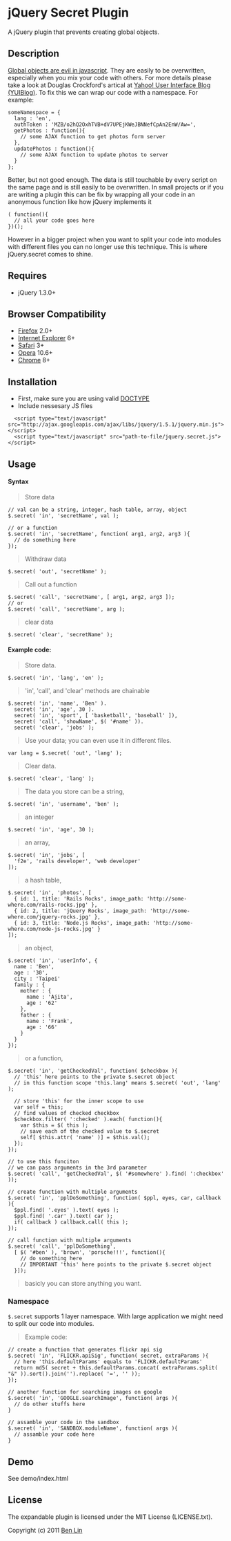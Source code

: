 # jQuery Secret Plugin

A jQuery plugin that prevents creating global objects.

## Description

[Global objects are evil in javascript](http://bit.ly/e6DUOi). They are easily to be overwritten, especially when you mix your code with others. For more details please take a look at Douglas Crockford's artical at [Yahoo! User Interface Blog (YUIBlog)](http://yuiblog.com/blog/2006/06/01/global-domination/). To fix this we can wrap our code with a namespace. For example:

    someNamespace = {
      lang : 'en',
      authToken : 'MZB/o2hQ2OxhTVB+dV7UPEjKWeJBNNefCpAn2EnW/Aw=',
      getPhotos : function(){
        // some AJAX function to get photos form server
      },
      updatePhotos : function(){
        // some AJAX function to update photos to server
      }
    };

Better, but not good enough. The data is still touchable by every script on the same page and is still easily to be overwritten. In small projects or if you are writing a plugin this can be fix by wrapping all your code in an anonymous function like how jQuery implements it

    ( function(){
      // all your code goes here
    })();

However in a bigger project when you want to split your code into modules with different files you can no longer use this technique. This is where jQuery.secret comes to shine.

## Requires
  - jQuery 1.3.0+

## Browser Compatibility
  - [Firefox](http://mzl.la/RNaI) 2.0+
  - [Internet Explorer](http://bit.ly/9fMgIQ) 6+
  - [Safari](http://bit.ly/gMhzVR) 3+
  - [Opera](http://bit.ly/fWJzaC) 10.6+
  - [Chrome](http://bit.ly/ePHvYZ) 8+

## Installation
  - First, make sure you are using valid [DOCTYPE](http://bit.ly/hQK1Rk)
  - Include nessesary JS files

<!-- -->

      <script type="text/javascript" src="http://ajax.googleapis.com/ajax/libs/jquery/1.5.1/jquery.min.js"></script>
      <script type="text/javascript" src="path-to-file/jquery.secret.js"></script>

## Usage

#### Syntax
> Store data
    
    // val can be a string, integer, hash table, array, object
    $.secret( 'in', 'secretName', val );
    
    // or a function
    $.secret( 'in', 'secretName', function( arg1, arg2, arg3 ){
      // do something here
    });
    
> Withdraw data
    
    $.secret( 'out', 'secretName' );

> Call out a function

    $.secret( 'call', 'secretName', [ arg1, arg2, arg3 ]);
    // or
    $.secret( 'call', 'secretName', arg );

> clear data

    $.secret( 'clear', 'secretName' );
    

#### Example code:

> Store data.
    
    $.secret( 'in', 'lang', 'en' );
    
> 'in', 'call', and 'clear' methods are chainable
    
    $.secret( 'in', 'name', 'Ben' ).
      secret( 'in', 'age', 30 ).
      secret( 'in', 'sport', [ 'basketball', 'baseball' ]),
      secret( 'call', 'showName', $( '#name' )).
      secret( 'clear', 'jobs' );
      
> Use your data; you can even use it in different files.
    
    var lang = $.secret( 'out', 'lang' );
    
> Clear data.
    
    $.secret( 'clear', 'lang' );
    
> The data you store can be a string,
    
    $.secret( 'in', 'username', 'ben' );
    
> an integer

    $.secret( 'in', 'age', 30 );
    
> an array,
    
    $.secret( 'in', 'jobs', [
      'f2e', 'rails developer', 'web developer'
    ]);
    
> a hash table,
    
    $.secret( 'in', 'photos', [
      { id: 1, title: 'Rails Rocks', image_path: 'http://some-where.com/rails-rocks.jpg' },
      { id: 2, title: 'jQuery Rocks', image_path: 'http://some-where.com/jquery-rocks.jpg' },
      { id: 3, title: 'Node.js Rocks', image_path: 'http://some-where.com/node-js-rocks.jpg' }
    ]);
    
> an object,
    
    $.secret( 'in', 'userInfo', {
      name : 'Ben',
      age : '30',
      city : 'Taipei'
      family : {
        mother : {
          name : 'Ajita',
          age : '62'
        },
        father : {
          name : 'Frank',
          age : '66'
        }
      }
    });
    
> or a function,
    
    $.secret( 'in', 'getCheckedVal', function( $checkbox ){
      // 'this' here points to the private $.secret object
      // in this function scope 'this.lang' means $.secret( 'out', 'lang' );
      
      // store 'this' for the inner scope to use
      var self = this;
      // find values of checked checkbox
      $checkbox.filter( ':checked' ).each( function(){
        var $this = $( this );
        // save each of the checked value to $.secret
        self[ $this.attr( 'name' )] = $this.val();
      });
    });
    
    // to use this funciton
    // we can pass arguments in the 3rd parameter
    $.secret( 'call', 'getCheckedVal', $( '#somewhere' ).find( ':checkbox' ));
    
    // create function with multiple arguments
    $.secret( 'in', 'pplDoSomething', function( $ppl, eyes, car, callback ){
      $ppl.find( '.eyes' ).text( eyes );
      $ppl.find( '.car' ).text( car );
      if( callback ) callback.call( this );
    });
    
    // call function with multiple arguments
    $.secret( 'call', 'pplDoSomething', 
      [ $( '#ben' ), 'brown', 'porsche!!!', function(){
        // do something here
        // IMPORTANT 'this' here points to the private $.secret object
      }]);
    
> basicly you can store anything you want.

### Namespace
`$.secret` supports 1 layer namespace. With large application we might need to split our code into modules.
> Example code: 
    
    // create a function that generates flickr api sig
    $.secret( 'in', 'FLICKR.apiSig', function( secret, extraParams ){
      // here 'this.defaultParams' equals to 'FLICKR.defaultParams'
      return md5( secret + this.defaultParams.concat( extraParams.split( "&" )).sort().join('').replace( '=', '' ));
    });
    
    // another function for searching images on google
    $.secret( 'in', 'GOOGLE.searchImage', function( args ){
      // do other stuffs here
    }
    
    // assamble your code in the sandbox
    $.secret( 'in', 'SANDBOX.moduleName', function( args ){
      // assamble your code here
    }

## Demo
See demo/index.html

## License

The expandable plugin is licensed under the MIT License (LICENSE.txt).

Copyright (c) 2011 [Ben Lin](http://dreamerslab.com)